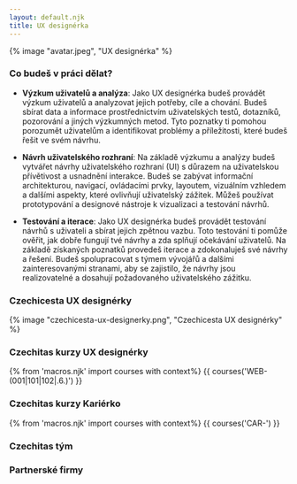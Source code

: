 ```yaml
---
layout: default.njk
title: UX designérka
---
```


{% image "avatar.jpeg", "UX designérka" %}

### Co budeš v práci dělat?

- **Výzkum uživatelů a analýza**: Jako UX designérka budeš provádět výzkum uživatelů a analyzovat jejich potřeby, cíle a chování. Budeš sbírat data a informace prostřednictvím uživatelských testů, dotazníků, pozorování a jiných výzkumných metod. Tyto poznatky ti pomohou porozumět uživatelům a identifikovat problémy a příležitosti, které budeš řešit ve svém návrhu.

- **Návrh uživatelského rozhraní**: Na základě výzkumu a analýzy budeš vytvářet návrhy uživatelského rozhraní (UI) s důrazem na uživatelskou přívětivost a usnadnění interakce. Budeš se zabývat informační architekturou, navigací, ovládacími prvky, layoutem, vizuálním vzhledem a dalšími aspekty, které ovlivňují uživatelský zážitek. Můžeš používat prototypování a designové nástroje k vizualizaci a testování návrhů.

- **Testování a iterace**: Jako UX designérka budeš provádět testování návrhů s uživateli a sbírat jejich zpětnou vazbu. Toto testování ti pomůže ověřit, jak dobře fungují tvé návrhy a zda splňují očekávání uživatelů. Na základě získaných poznatků provedeš iterace a zdokonaluješ své návrhy a řešení. Budeš spolupracovat s týmem vývojářů a dalšími zainteresovanými stranami, aby se zajistilo, že návrhy jsou realizovatelné a dosahují požadovaného uživatelského zážitku.

### Czechicesta UX designérky
{% image "czechicesta-ux-designerky.png", "Czechicesta UX designérky" %}

### Czechitas kurzy UX designérky
{% from 'macros.njk' import courses with context%}
{{ courses('WEB-(001|101|102|.6.)') }}

### Czechitas kurzy Kariérko
{% from 'macros.njk' import courses with context%}
{{ courses('CAR-') }}

### Czechitas tým

### Partnerské firmy
